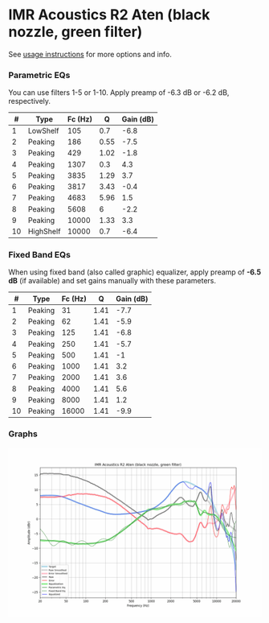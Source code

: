 # IMR Acoustics R2 Aten (black nozzle, green filter)
See [usage instructions](https://github.com/jaakkopasanen/AutoEq#usage) for more options and info.

### Parametric EQs
You can use filters 1-5 or 1-10. Apply preamp of -6.3 dB or -6.2 dB, respectively.

|   # | Type      |   Fc (Hz) |    Q |   Gain (dB) |
|-----|-----------|-----------|------|-------------|
|   1 | LowShelf  |       105 | 0.7  |        -6.8 |
|   2 | Peaking   |       186 | 0.55 |        -7.5 |
|   3 | Peaking   |       429 | 1.02 |        -1.8 |
|   4 | Peaking   |      1307 | 0.3  |         4.3 |
|   5 | Peaking   |      3835 | 1.29 |         3.7 |
|   6 | Peaking   |      3817 | 3.43 |        -0.4 |
|   7 | Peaking   |      4683 | 5.96 |         1.5 |
|   8 | Peaking   |      5608 | 6    |        -2.2 |
|   9 | Peaking   |     10000 | 1.33 |         3.3 |
|  10 | HighShelf |     10000 | 0.7  |        -6.4 |

### Fixed Band EQs
When using fixed band (also called graphic) equalizer, apply preamp of **-6.5 dB** (if available) and set gains manually with these parameters.

|   # | Type    |   Fc (Hz) |    Q |   Gain (dB) |
|-----|---------|-----------|------|-------------|
|   1 | Peaking |        31 | 1.41 |        -7.7 |
|   2 | Peaking |        62 | 1.41 |        -5.9 |
|   3 | Peaking |       125 | 1.41 |        -6.8 |
|   4 | Peaking |       250 | 1.41 |        -5.7 |
|   5 | Peaking |       500 | 1.41 |        -1   |
|   6 | Peaking |      1000 | 1.41 |         3.2 |
|   7 | Peaking |      2000 | 1.41 |         3.6 |
|   8 | Peaking |      4000 | 1.41 |         5.6 |
|   9 | Peaking |      8000 | 1.41 |         1.2 |
|  10 | Peaking |     16000 | 1.41 |        -9.9 |

### Graphs
![](./IMR%20Acoustics%20R2%20Aten%20(black%20nozzle,%20green%20filter).png)
